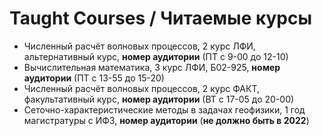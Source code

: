 # Taught Courses / Читаемые курсы
- Численный расчёт волновых процессов, 2 курс ЛФИ, альтернативный курс, **номер аудитории** (ПТ с 9-00 до 12-10)
- Вычислительная математика, 3 курс ЛФИ, Б02-925, **номер аудитории** (ПТ с 13-55 до 15-20)
- Численный расчёт волновых процессов, 2 курс ФАКТ, факультативный курс, **номер аудитории** (ВТ с 17-05 до 20-00)
- Сеточно-характеристические методы в задачах геофизики, 1 год магистратуры с ИФЗ, **номер аудитории** (**не должно быть в 2022**)
